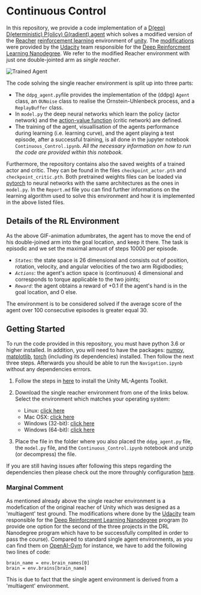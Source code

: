 [//]: # (Image References)

[image1]: https://user-images.githubusercontent.com/10624937/43851024-320ba930-9aff-11e8-8493-ee547c6af349.gif "Trained Agent"

# Continuous Control

In this repository, we provide a code implementation of a [D(eep) D(eterministic) P(olicy) G(radient) agent](http://arxiv.org/abs/1509.02971) which solves a modified version of the [Reacher](https://youtu.be/2N9EoF6pQyE) [reinforcement learning](https://en.wikipedia.org/wiki/Reinforcement_learning) environment of [unity](unity3d.com). The [modifications](https://github.com/udacity/deep-reinforcement-learning/tree/master/p2_continuous-control) were provided by the [Udacity](https://eu.udacity.com/) team responsible for the [Deep Reinforcment Learning Nanodegree](https://www.udacity.com/course/deep-reinforcement-learning-nanodegree--nd893). We refer to the modified Reacher environment with just one double-jointed arm as _single reacher_. 

![Trained Agent][image1]

The code solving the single reacher environment is split up into three parts:
* The `ddpg_agent.py`file provides the implementation of the (ddpg) `Agent` class, an `OUNoise` class to realise the Ornstein-Uhlenbeck process, and  a `ReplayBuffer` class.
* In `model.py` the deep neural networks which learn the policy (actor network) and the [action-value function](https://en.wikipedia.org/wiki/Reinforcement_learning) (critic network) are defined.
* The training of the agent, visuallisation of the agents performance during learning (i.e. learning curve), and the agent playing a test episode, after a successful training, is all done in the jupyter notebook `Continuous_Control.ipynb`. _All the necessary information on how to run the code are provided within this notebook._

Furthermore, the repository contains also the saved weights of a trained actor and critic. They can be found in the files `checkpoint_actor.pth` and `checkpoint_critic.pth`. Both pretrained weights files can be loaded via [pytorch](pytorch.org) to neural networks with the same architectures as the ones in `model.py`. In the `Report.md` file you can find further informations on the learning algorithm used to solve this environment and how it is implemented in the above listed files.


## Details of the RL Environment

As the above GIF-animation adumbrates, the agent has to move the end of his double-joined arm into the goal location, and keep it there. The task is episodic and we set the maximal amount of steps 10000 per episode.

* _`States`_: the state space is 26 dimensional and consists out of position, rotation, velocity, and angular velocities of the two arm Rigidbodies;
* _`Actions`_: the agent's action space is (continuous) 4 dimensional and corresponds to torque applicable to the two joints;
* _`Reward`_: the agent obtains a reward of $+0.1$ if the agent's hand is in the goal location, and $0$ else.

The environment is to be considered solved if the average score of the agent over 100 consecutive episodes is greater equal 30.

## Getting Started

To run the code provided in this repository, you must have python 3.6 or higher installed. In addition, you will need to have the packages: [numpy](http://www.numpy.org/), [matplotlib](https://matplotlib.org/), [torch](https://pytorch.org/) (including its dependencies) installed. Then follow the next three steps. Afterwards you should be able to run the `Navigation.ipynb` without any dependencies errrors.

1. Follow the steps in [here](https://github.com/Unity-Technologies/ml-agents/blob/master/docs/Installation.md) to install the Unity ML-Agents Toolkit.
2. Download the single reacher environment from one of the links below. Select the environment which matches your operating system:
     - Linux: [click here](https://s3-us-west-1.amazonaws.com/udacity-drlnd/P2/Reacher/one_agent/Reacher_Linux.zip)
      - Mac OSX: [click here](https://s3-us-west-1.amazonaws.com/udacity-drlnd/P2/Reacher/one_agent/Reacher.app.zip)
      - Windows (32-bit): [click here](https://s3-us-west-1.amazonaws.com/udacity-drlnd/P2/Reacher/one_agent/Reacher_Windows_x86.zip)
      - Windows (64-bit): [click here](https://s3-us-west-1.amazonaws.com/udacity-drlnd/P2/Reacher/one_agent/Reacher_Windows_x86_64.zip)
    
3. Place the file in the folder where you also placed the `ddpg_agent.py` file, the `model.py` file, and the `Continuous_Control.ipynb` notebook and unzip (or decompress) the file.

If you are still having issues after following this steps regarding the dependencies then please check out the more throughly configuration [here](https://github.com/udacity/deep-reinforcement-learning#dependencies).


### Marginal Comment

As mentioned already above the single reacher environment is a modefication of the original reacher of Unity which was designed as a 'multiagent' test ground. The modifications where done by the [Udacity](https://eu.udacity.com/) team responsible for the [Deep Reinforcment Learning Nanodegree](https://www.udacity.com/course/deep-reinforcement-learning-nanodegree--nd893) program (to provide one option for the second of the three projects in the DRL Nanodegree program which have to be successfully complited in order to pass the course). 
Compared to standard single agent environments, as you can find them on [OpenAI-Gym](https://gym.openai.com/) for instance, we have to add the following two lines of code:
```
brain_name = env.brain_names[0]
brain = env.brains[brain_name]
```
This is due to fact that the single agent environment is derived from a 'multiagent' environment.

